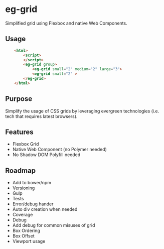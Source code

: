 # eg-grid
Simplified grid using Flexbox and native Web Components.

## Usage

```html
	<html>
		<script>
		</script>
		<eg-grid group>
			<eg-grid small="2" medium="2" large="3">
			<eg-grid small="2" >
		</eg-grid>
	</html>

```


## Purpose
Simplify the usage of CSS grids by leveraging evergreen technologies (i.e. tech that requires latest browsers).

## Features
* Flexbox Grid
* Native Web Component (no Polymer needed)
* No Shadow DOM Polyfill needed

## Roadmap
* Add to bower/npm
* Versioning
* Gulp
* Tests
* Error/debug hander
* Auto div creation when needed 
* Coverage
* Debug
* Add debug for common misuses of grid
* Box Ordering
* Box Offset
* Viewport usage

